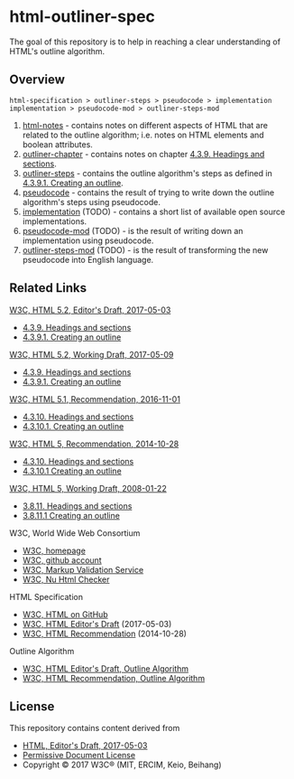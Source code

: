 
html-outliner-spec
===============

The goal of this repository is to help in reaching a clear understanding of
HTML's outline algorithm.

## Overview

```
html-specification > outliner-steps > pseudocode > implementation
implementation > pseudocode-mod > outliner-steps-mod
```

1. [html-notes](./html-notes.md) -
   contains notes on different aspects of HTML that are related to the outline
   algorithm; i.e. notes on HTML elements and boolean attributes.
1. [outliner-chapter](./outliner-chapter.md) -
   contains notes on chapter [4.3.9. Headings and sections](https://w3c.github.io/html/sections.html#headings-and-sections).
1. [outliner-steps](./outliner-steps.md) -
   contains the outline algorithm's steps as defined in [4.3.9.1. Creating an outline](https://w3c.github.io/html/sections.html#creating-an-outline).
1. [pseudocode](./pseudocode.md) -
   contains the result of trying to write down the outline algorithm's steps using
   pseudocode.
1. [implementation](./html-outliner.md) (TODO) -
   contains a short list of available open source implementations.
1. [pseudocode-mod](./pseudocode-mod.md) (TODO) -
   is the result of writing down an implementation using pseudocode.
1. [outliner-steps-mod](./outliner-steps-mod.md) (TODO) -
   is the result of transforming the new pseudocode into English language.

## Related Links

[W3C, HTML 5.2, Editor's Draft, 2017-05-03](https://w3c.github.io/html/)

* [4.3.9. Headings and sections](https://w3c.github.io/html/sections.html#headings-and-sections)
* [4.3.9.1. Creating an outline](https://w3c.github.io/html/sections.html#creating-an-outline)

[W3C, HTML 5.2, Working Draft, 2017-05-09](https://www.w3.org/TR/html52/)

* [4.3.9. Headings and sections](https://www.w3.org/TR/html52/sections.html#headings-and-sections)
* [4.3.9.1. Creating an outline](https://www.w3.org/TR/html52/sections.html#creating-an-outline)

[W3C, HTML 5.1, Recommendation, 2016-11-01](https://www.w3.org/TR/html51/)

* [4.3.10. Headings and sections](https://www.w3.org/TR/html51/sections.html#headings-and-sections)
* [4.3.10.1. Creating an outline](https://www.w3.org/TR/html51/sections.html#creating-an-outline)

[W3C, HTML 5, Recommendation, 2014-10-28](https://www.w3.org/TR/html5/sections.html)

* [4.3.10. Headings and sections](https://www.w3.org/TR/html5/sections.html#headings-and-sections)
* [4.3.10.1 Creating an outline](https://www.w3.org/TR/html5/sections.html#outlines)

[W3C, HTML 5, Working Draft, 2008-01-22](https://www.w3.org/TR/2008/WD-html5-20080122)

* [3.8.11. Headings and sections](https://www.w3.org/TR/2008/WD-html5-20080122#headings)
* [3.8.11.1 Creating an outline](https://www.w3.org/TR/2008/WD-html5-20080122#outlines)

W3C, World Wide Web Consortium

* [W3C, homepage](https://www.w3.org)
* [W3C, github account](https://github.com/w3c)
* [W3C, Markup Validation Service](https://validator.w3.org)
* [W3C, Nu Html Checker](https://validator.w3.org/nu)

HTML Specification

* [W3C, HTML on GitHub](https://github.com/w3c/html)
* [W3C, HTML Editor's Draft](https://w3c.github.io/html) (2017-05-03)
* [W3C, HTML Recommendation](https://www.w3.org/TR/html5) (2014-10-28)

Outline Algorithm

* [W3C, HTML Editor's Draft, Outline Algorithm](https://w3c.github.io/html/sections.html#creating-an-outline)
* [W3C, HTML Recommendation, Outline Algorithm](https://www.w3.org/TR/html5/sections.html#outlines)

## License

This repository contains content derived from

* [HTML, Editor's Draft, 2017-05-03](https://w3c.github.io/html)
* [Permissive Document License](https://www.w3.org/Consortium/Legal/2015/copyright-software-and-document)
* Copyright © 2017 W3C® (MIT, ERCIM, Keio, Beihang)
